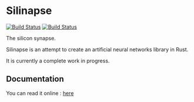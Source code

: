 # Silinapse

[![Build Status](https://travis-ci.org/vberger/silinapse.svg?branch=master)](https://travis-ci.org/vberger/silinapse) [![Build Status](https://travis-ci.org/vberger/silinapse.svg?branch=master)](https://travis-ci.org/vberger/silinapse)

The silicon synapse.

Silinapse is an attempt to create an artificial neural networks library in Rust.

It is currently a complete work in progress.

## Documentation

You can read it online : [here](http://vberger.github.io/silinapse/silinapse/index.html)